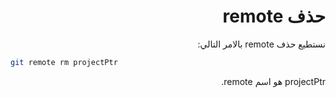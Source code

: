 <div dir="rtl">

# حذف remote

نستطيع حذف remote بالامر التالي:

<div dir="ltr">

```bash
git remote rm projectPtr
```

</div>

projectPtr هو اسم remote.

</div>
